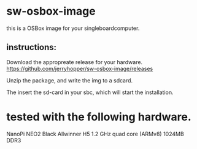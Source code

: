 # sw-osbox-image

this is a OSBox image for your singleboardcomputer.

## instructions: 

Download the appropreate release for your hardware.  https://github.com/jerryhopper/sw-osbox-image/releases

Unzip the package, and write the img to a sdcard.

The insert the sd-card in your sbc, which will start the installation.



# tested with the following hardware.
NanoPi NEO2 Black Allwinner H5 1.2 GHz quad core (ARMv8) 1024MB DDR3
